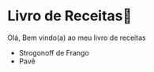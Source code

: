 # Livro de Receitas:cookie:

Olá, Bem vindo(a) ao meu livro de receitas

- Strogonoff de Frango
- Pavê
